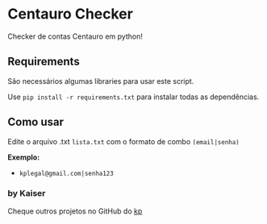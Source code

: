 # Centauro Checker
Checker de contas Centauro em python!

## Requirements
São necessários algumas libraries para usar este script.

Use ``pip install -r requirements.txt`` para instalar todas as dependências.

## Como usar
Edite o arquivo .txt ``lista.txt`` com o formato de combo ``(email|senha)``

**Exemplo:**
- ``kplegal@gmail.com|senha123``

### by Kaiser

Cheque outros projetos no GitHub do [kp](https://github.com/pedrokpp)

